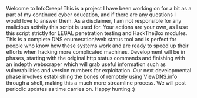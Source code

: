 Welcome to InfoCreep! This is a project I have been working on for a bit as a part of my continued cyber education, and if there are 
any questions I would love to answer them. As a disclaimer, I am not responsible for any malicious activity this script is used for. Your actions are your own, as I use this script strictly for LEGAL penetration testing and HackTheBox modules. This is a complete DNS enumeration/web status tool and is perfect for people who know how these systems work and are ready to speed up their efforts when hacking more complicated machines. Development will be in phases, starting with the original http status commands and finishing with an indepth webscraper which will grab useful information such as vulnerabilities and version numbers for exploitation. Our next developmental phase involves establishing the bones of remotely using ViewDNS.info through a shell, making this a much more streamline process. We will post periodic updates as time carries on. 
Happy hunting :)